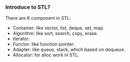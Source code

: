 ### Introduce to STL?

There are 6 component in STL:
<ul>
    <li>Container: like vector, list, deque, set, map.</li>
    <li>Algorithm: like sort, search, copy, erase.</li>
    <li>Iterator: </li>
    <li>Functor: like function pointer.</li>
    <li>Adapter: like queue, stack, which based on dequeue.</li>
    <li>Allocator: for alloc work in STL.</li>
</ul>
